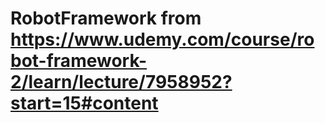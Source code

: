 # RobotFramework from https://www.udemy.com/course/robot-framework-2/learn/lecture/7958952?start=15#content

